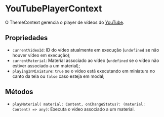 # YouTubePlayerContext
O ThemeContext gerencia o player de vídeos do [YouTube](https://www.youtube.com).

## Propriedades
- `currentVideoId`: ID do vídeo atualmente em execução (`undefined` se não houver vídeo em execução);
- `currentMaterial`: Material associado ao vídeo (`undefined` se o vídeo não estiver associado a um material);
- `playingInMiniature`: `true` se o vídeo está executando em miniatura no canto da tela ou `false` caso esteja em modal;

## Métodos
- `playMaterial( material: Content, onChangeStatus?: (material: Content) => any)`: Executa o vídeo associado a um material.
